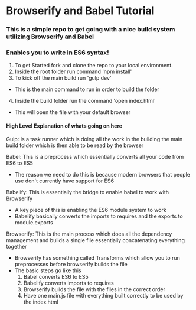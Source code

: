 # Browserify and Babel Tutorial
### This is a simple repo to get going with a nice build system utilizing Browserify and Babel
### Enables you to write in ES6 syntax!

1. To get Started fork and clone the repo to your local environment.
2. Inside the root folder run command 'npm install'
3. To kick off the main build run 'gulp dev'
  * This is the main command to run in order to build the folder
4. Inside the build folder run the command 'open index.html'
  * This will open the file with your default browser

#### High Level Explanation of whats going on here

Gulp: Is a task runner which is doing all the work in the building the main build folder which is then able to be read by the browser


Babel: This is a preprocess which essentially converts all your code from ES6 to ES5
  * The reason we need to do this is because modern browsers that people use don't currently have support for ES6

Babelify: This is essentially the bridge to enable babel to work with Browserify
  * A key piece of this is enabling the ES6 module system to work
  * Babelify basically converts the imports to requires and the exports to module.exports

Browserify: This is the main process which does all the dependency management and builds a single file essentially concatenating everything together
  * Browserify has something called Transforms which allow you to run preprocesses before browserify builds the file
  * The basic steps go like this
    1. Babel converts ES6 to ES5
    2. Babelify converts imports to requires
    3. Browserify builds the file with the files in the correct order
    4. Have one main.js file with everything built correctly to be used by the index.html
